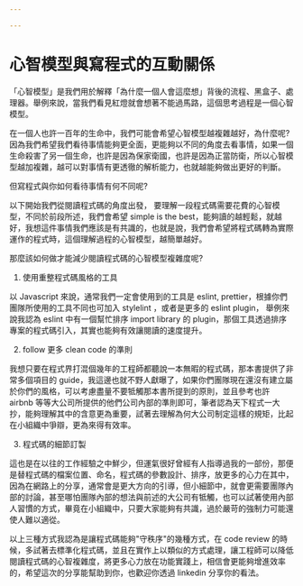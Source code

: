 ```yaml
---

---
```


# 心智模型與寫程式的互動關係

「心智模型」是我們用於解釋「為什麼一個人會這麼想」背後的流程、黑盒子、處理器。舉例來說，當我們看見紅燈就會想著不能過馬路，這個思考過程是一個心智模型。

在一個人也許一百年的生命中，我們可能會希望心智模型越複雜越好，為什麼呢?
因為我們希望我們看待事情能夠更全面，更能夠以不同的角度去看事情，如果一個生命殺害了另一個生命，也許是因為保家衛國，也許是因為正當防衛，所以心智模型越加複雜，越可以對事情有更透徹的解析能力，也就越能夠做出更好的判斷。

但寫程式與你如何看待事情有何不同呢?

以下開始我們從閱讀程式碼的角度出發，
要理解一段程式碼需要花費的心智模型，不同於前段所述，我們會希望 simple is the best，能夠讀的越輕鬆，就越好，我想這件事情我們應該是有共識的，也就是說，我們會希望將程式碼轉為實際運作的程式時，這個理解過程的心智模型，越簡單越好。

那麼該如何做才能減少閱讀程式碼的心智模型複雜度呢?

1. 使用重整程式碼風格的工具

  以 Javascript 來說，通常我們一定會使用到的工具是 eslint, prettier，根據你們團隊所使用的工具不同也可加入 stylelint ，或者是更多的 eslint plugin， 舉例來說我認為 eslint 中有一個幫忙排序 import library 的 plugin，那個工具透過排序專案的程式碼引入，其實也能夠有效讓閱讀的速度提升。

2. follow 更多 clean code 的準則

  我想只要在程式界打混個幾年的工程師都聽說一本無暇的程式碼，那本書提供了非常多個項目的 guide，我這邊也就不野人獻曝了，如果你們團隊現在還沒有建立屬於你們的風格，可以考慮盡量不要牴觸那本書所提到的原則，並且參考也許 airbnb 等等大公司所提供的他們公司內部的準則即可，筆者認為天下程式一大抄，能夠理解其中的含意更為重要，試著去理解為何大公司制定這樣的規矩，比起在小組織中爭辯，更為來得有效率。

3. 程式碼的細節訂製

  這也是在以往的工作經驗之中鮮少，但運氣很好曾經有人指導過我的一部份，那便是替程式碼的檔案位置、命名，程式碼的參數設計、排序，放更多的心力在其中，因為在網路上的分享，通常會是更大方向的引導，但小細節中，就會更需要團隊內部的討論，甚至哪怕團隊內部的想法與前述的大公司有牴觸，也可以試著使用內部人習慣的方式，畢竟在小組織中，只要大家能夠有共識，過於嚴苛的強制力可能還使人難以適從。

以上三種方式我認為是讓程式碼能夠"守秩序"的幾種方式，在 code review 的時候，多試著去標準化程式碼，並且在實作上以類似的方式處理，讓工程師可以降低閱讀程式碼的心智複雜度，將更多心力放在功能實踐上，相信會更能夠增進效率的，希望這次的分享能幫助到你，也歡迎你透過 linkedin 分享你的看法。
